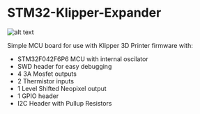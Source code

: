 # STM32-Klipper-Expander

![alt text](https://github.com/timmit99/STM32-Klipper-Expander/blob/master/Images/STM32%20Klipper%20Expander.png?raw=true)





Simple MCU board for use with Klipper 3D Printer firmware with:
 - STM32F042F6P6 MCU with internal oscilator
 - SWD header for easy debugging
 - 4 3A Mosfet outputs
 - 2 Thermistor inputs
 - 1 Level Shifted Neopixel output
 - 1 GPIO header
 - I2C Header with Pullup Resistors
